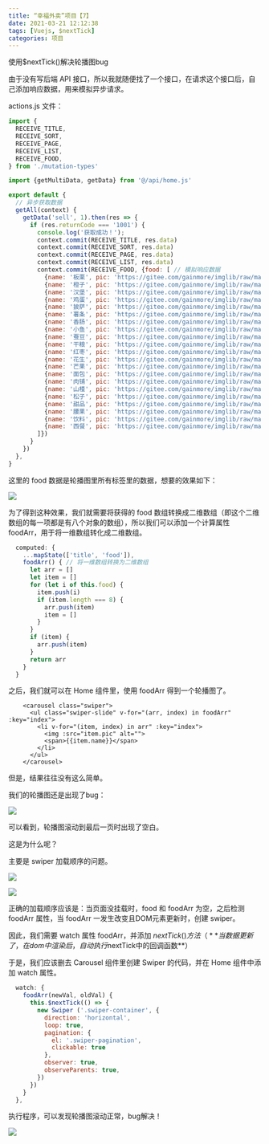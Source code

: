 ```yaml
---
title: “幸福外卖”项目【7】
date: 2021-03-21 12:12:38
tags: [Vuejs, $nextTick]
categories: 项目
---
```


使用$nextTick()解决轮播图bug

<!-- more -->

由于没有写后端 API 接口，所以我就随便找了一个接口，在请求这个接口后，自己添加响应数据，用来模拟异步请求。

actions.js 文件：

```javascript
import {
  RECEIVE_TITLE,
  RECEIVE_SORT,
  RECEIVE_PAGE,
  RECEIVE_LIST,
  RECEIVE_FOOD,
} from './mutation-types'

import {getMultiData, getData} from '@/api/home.js'

export default {
  // 异步获取数据
  getAll(context) {
    getData('sell', 1).then(res => {
      if (res.returnCode === '1001') {
        console.log('获取成功！');
        context.commit(RECEIVE_TITLE, res.data)
        context.commit(RECEIVE_SORT, res.data)
        context.commit(RECEIVE_PAGE, res.data)
        context.commit(RECEIVE_LIST, res.data)
        context.commit(RECEIVE_FOOD, {food: [ // 模拟响应数据
          {name: '板栗', pic: 'https://gitee.com/gainmore/imglib/raw/master/img/%E9%A3%9F%E5%93%81_%E6%9D%BF%E6%A0%97.png'},
          {name: '橙子', pic: 'https://gitee.com/gainmore/imglib/raw/master/img/%E9%A3%9F%E5%93%81_%E6%A9%99%E5%AD%90.png'},
          {name: '汉堡', pic: 'https://gitee.com/gainmore/imglib/raw/master/img/%E9%A3%9F%E5%93%81_%E6%B1%89%E5%A0%A1.png'},
          {name: '鸡蛋', pic: 'https://gitee.com/gainmore/imglib/raw/master/img/%E9%A3%9F%E5%93%81_%E9%B8%A1%E8%9B%8B.png'},
          {name: '披萨', pic: 'https://gitee.com/gainmore/imglib/raw/master/img/%E9%A3%9F%E5%93%81_%E6%8A%AB%E8%90%A8.png'},
          {name: '薯条', pic: 'https://gitee.com/gainmore/imglib/raw/master/img/%E9%A3%9F%E5%93%81_%E8%96%AF%E6%9D%A1.png'},
          {name: '香肠', pic: 'https://gitee.com/gainmore/imglib/raw/master/img/%E9%A3%9F%E5%93%81_%E9%A6%99%E8%82%A0.png'},
          {name: '小鱼', pic: 'https://gitee.com/gainmore/imglib/raw/master/img/%E9%A3%9F%E5%93%81_%E5%B0%8F%E9%B1%BC.png'},
          {name: '蚕豆', pic: 'https://gitee.com/gainmore/imglib/raw/master/img/%E9%A3%9F%E5%93%81-%E8%9A%95%E8%B1%86.png'},
          {name: '干粮', pic: 'https://gitee.com/gainmore/imglib/raw/master/img/%E9%A3%9F%E5%93%81%E5%B9%B2%E7%B2%AE.png'},
          {name: '红枣', pic: 'https://gitee.com/gainmore/imglib/raw/master/img/%E9%A3%9F%E5%93%81-%E7%BA%A2%E6%9E%A3.png'},
          {name: '花生', pic: 'https://gitee.com/gainmore/imglib/raw/master/img/%E9%A3%9F%E5%93%81-%E8%8A%B1%E7%94%9F.png'},
          {name: '芒果', pic: 'https://gitee.com/gainmore/imglib/raw/master/img/%E9%A3%9F%E5%93%81-%E8%8A%92%E6%9E%9C.png'},
          {name: '面包', pic: 'https://gitee.com/gainmore/imglib/raw/master/img/%E9%A3%9F%E5%93%81-%E9%9D%A2%E5%8C%85.png'},
          {name: '肉铺', pic: 'https://gitee.com/gainmore/imglib/raw/master/img/%E9%A3%9F%E5%93%81-%E8%82%89%E9%93%BA.png'},
          {name: '山楂', pic: 'https://gitee.com/gainmore/imglib/raw/master/img/%E9%A3%9F%E5%93%81-%E5%B1%B1%E6%A5%82.png'},
          {name: '松子', pic: 'https://gitee.com/gainmore/imglib/raw/master/img/%E9%A3%9F%E5%93%81-%E6%9D%BE%E5%AD%90.png'},
          {name: '甜品', pic: 'https://gitee.com/gainmore/imglib/raw/master/img/%E9%A3%9F%E5%93%81-%E7%94%9C%E5%93%81.png'},
          {name: '腰果', pic: 'https://gitee.com/gainmore/imglib/raw/master/img/%E9%A3%9F%E5%93%81-%E8%85%B0%E6%9E%9C.png'},
          {name: '饮料', pic: 'https://gitee.com/gainmore/imglib/raw/master/img/%E9%A3%9F%E5%93%81%E9%A5%AE%E6%96%99.png'},
          {name: '西餐', pic: 'https://gitee.com/gainmore/imglib/raw/master/img/%E8%A7%86%E9%A2%91_%E8%A5%BF%E9%A4%90.png'},
        ]})
      }
    })
  },
}

```

这里的 food 数据是轮播图里所有标签里的数据，想要的效果如下：

![](https://gitee.com/gainmore/imglib/raw/master/img/20210321121926.png)

为了得到这种效果，我们就需要将获得的 food 数组转换成二维数组（即这个二维数组的每一项都是有八个对象的数组），所以我们可以添加一个计算属性 foodArr，用于将一维数组转化成二维数组。

```javascript
  computed: {
    ...mapState(['title', 'food']),
    foodArr() { // 将一维数组转换为二维数组
      let arr = []
      let item = []
      for (let i of this.food) {
        item.push(i)
        if (item.length === 8) {
          arr.push(item)
          item = []
        }
      }
      if (item) {
        arr.push(item)
      }
      return arr
    }
  }
```

之后，我们就可以在 Home 组件里，使用 foodArr 得到一个轮播图了。

```vue
    <carousel class="swiper">
      <ul class="swiper-slide" v-for="(arr, index) in foodArr" :key="index">
        <li v-for="(item, index) in arr" :key="index">
          <img :src="item.pic" alt="">
          <span>{{item.name}}</span>
        </li>
      </ul>
    </carousel>
```

但是，结果往往没有这么简单。

我们的轮播图还是出现了bug：

![](https://gitee.com/gainmore/imglib/raw/master/img/test.gif)

可以看到，轮播图滚动到最后一页时出现了空白。

这是为什么呢？

主要是 swiper 加载顺序的问题。

![](https://gitee.com/gainmore/imglib/raw/master/img/20210321141015.png)

![](https://gitee.com/gainmore/imglib/raw/master/img/20210321141407.png)

正确的加载顺序应该是：当页面没挂载时，food 和 foodArr 为空，之后检测 foodArr 属性，当 foodArr 一发生改变且DOM元素更新时，创建 swiper。

因此，我们需要 watch 属性 foodArr，并添加 $nextTick() 方法（**当数据更新了，在dom中渲染后，自动执行$nextTick中的回调函数**）

于是，我们应该删去 Carousel 组件里创建 Swiper 的代码，并在 Home 组件中添加 watch 属性。

```javascript
  watch: {
    foodArr(newVal, oldVal) {
      this.$nextTick(() => {
        new Swiper ('.swiper-container', {
          direction: 'horizontal', 
          loop: true, 
          pagination: {
            el: '.swiper-pagination',
            clickable: true
          },
          observer: true,
          observeParents: true,
        })
      })
    }
  },
```

执行程序，可以发现轮播图滚动正常，bug解决！

![](https://gitee.com/gainmore/imglib/raw/master/img/test2.gif)